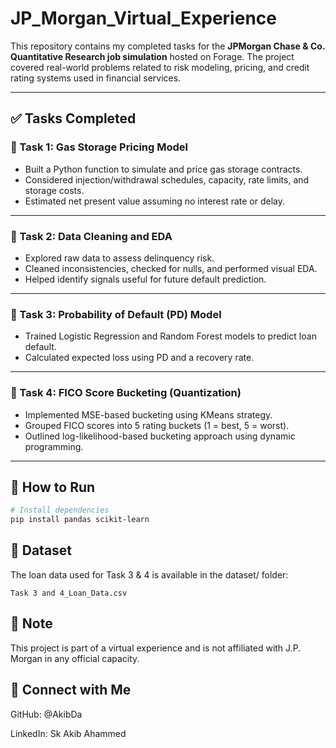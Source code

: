 # JP_Morgan_Virtual_Experience
This repository contains my completed tasks for the **JPMorgan Chase & Co. Quantitative Research job simulation** hosted on Forage. The project covered real-world problems related to risk modeling, pricing, and credit rating systems used in financial services.

---

## ✅ Tasks Completed

### 🔹 Task 1: Gas Storage Pricing Model
- Built a Python function to simulate and price gas storage contracts.
- Considered injection/withdrawal schedules, capacity, rate limits, and storage costs.
- Estimated net present value assuming no interest rate or delay.

---

### 🔹 Task 2: Data Cleaning and EDA
- Explored raw data to assess delinquency risk.
- Cleaned inconsistencies, checked for nulls, and performed visual EDA.
- Helped identify signals useful for future default prediction.

---

### 🔹 Task 3: Probability of Default (PD) Model
- Trained Logistic Regression and Random Forest models to predict loan default.
- Calculated expected loss using PD and a recovery rate.

---

### 🔹 Task 4: FICO Score Bucketing (Quantization)
- Implemented MSE-based bucketing using KMeans strategy.
- Grouped FICO scores into 5 rating buckets (1 = best, 5 = worst).
- Outlined log-likelihood-based bucketing approach using dynamic programming.

---

## 🚀 How to Run
```bash
# Install dependencies
pip install pandas scikit-learn
```

## 📁 Dataset
The loan data used for Task 3 & 4 is available in the dataset/ folder:
```
Task 3 and 4_Loan_Data.csv
```
## 📌 Note
This project is part of a virtual experience and is not affiliated with J.P. Morgan in any official capacity.

## 🔗 Connect with Me
GitHub: @AkibDa

LinkedIn: Sk Akib Ahammed
